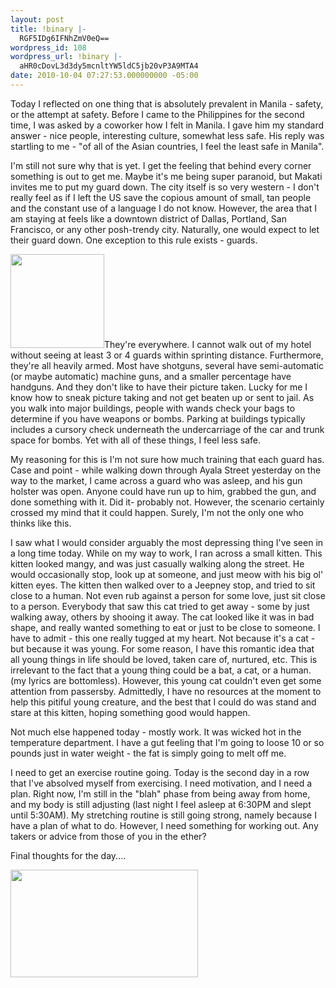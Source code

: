```yaml
---
layout: post
title: !binary |-
  RGF5IDg6IFNhZmV0eQ==
wordpress_id: 108
wordpress_url: !binary |-
  aHR0cDovL3d3dy5mcnltYW5ldC5jb20vP3A9MTA4
date: 2010-10-04 07:27:53.000000000 -05:00
---
```

Today I reflected on one thing that is absolutely prevalent in Manila - safety, or the attempt at safety. Before I came to the Philippines for the second time, I was asked by a coworker how I felt in Manila. I gave him my standard answer - nice people, interesting culture, somewhat less safe. His reply was startling to me - "of all of the Asian countries, I feel the least safe in Manila".

<!--more-->I'm still not sure why that is yet. I get the feeling that behind every corner something is out to get me. Maybe it's me being super paranoid, but Makati invites me to put my guard down. The city itself is so very western - I don't really feel as if I left the US save the copious amount of small, tan people and the constant use of a language I do not know. However, the area that I am staying at feels like a downtown district of Dallas, Portland, San Francisco, or any other posh-trendy city. Naturally, one would expect to let their guard down. One exception to this rule exists - guards.

<a href="../wp-content/uploads/2010/10/guard_with_gun.jpg"><img class="alignleft size-thumbnail wp-image-110" title="guard_with_gun" src="../wp-content/uploads/2010/10/guard_with_gun-150x150.jpg" alt="" width="150" height="150" /></a>They're everywhere. I cannot walk out of my hotel without seeing at least 3 or 4 guards within sprinting distance. Furthermore, they're all heavily armed. Most have shotguns, several have semi-automatic (or maybe automatic) machine guns, and a smaller percentage have handguns. And they don't like to have their picture taken. Lucky for me I know how to sneak picture taking and not get beaten up or sent to jail. As you walk into major buildings, people with wands check your bags to determine if you have weapons or bombs. Parking at buildings typically includes a cursory check underneath the undercarriage of the car and trunk space for bombs. Yet with all of these things, I feel less safe.

My reasoning for this is I'm not sure how much training that each guard has. Case and point - while walking down through Ayala Street yesterday on the way to the market, I came across a guard who was asleep, and his gun holster was open. Anyone could have run up to him, grabbed the gun, and done something with it. Did it- probably not. However, the scenario certainly crossed my mind that it could happen. Surely, I'm not the only one who thinks like this.

I saw what I would consider arguably the most depressing thing I've seen in a long time today. While on my way to work, I ran across a small kitten. This kitten looked mangy, and was just casually walking along the street. He would occasionally stop, look up at someone, and just meow with his big ol' kitten eyes. The kitten then walked over to a Jeepney stop, and tried to sit close to a human. Not even rub against a person for some love, just sit close to a person. Everybody that saw this cat tried to get away - some by just walking away, others by shooing it away. The cat looked like it was in bad shape, and really wanted something to eat or just to be close to someone. I have to admit - this one really tugged at my heart. Not because it's a cat - but because it was young. For some reason, I have this romantic idea that all young things in life should be loved, taken care of, nurtured, etc. This is irrelevant to the fact that a young thing could be a bat, a cat, or a human. (my lyrics are bottomless). However, this young cat couldn't even get some attention from passersby. Admittedly, I have no resources at the moment to help this pitiful young creature, and the best that I could do was stand and stare at this kitten, hoping something good would happen.

Not much else happened today - mostly work. It was wicked hot in the temperature department. I have a gut feeling that I'm going to loose 10 or so pounds just in water weight - the fat is simply going to melt off me.

I need to get an exercise routine going. Today is the second day in a row that I've absolved myself from exercising. I need motivation, and I need a plan. Right now, I'm still in the "blah" phase from being away from home, and my body is still adjusting (last night I feel asleep at 6:30PM and slept until 5:30AM). My stretching routine is still going strong, namely because I have a plan of what to do. However, I need something for working out. Any takers or advice from those of you in the ether?

Final thoughts for the day....

<a href="http://www.frymanet.com/wp-content/uploads/2010/10/nursing_home.jpg"><img class="alignleft size-medium wp-image-109" title="nursing_home" src="http://www.frymanet.com/wp-content/uploads/2010/10/nursing_home-300x172.jpg" alt="" width="300" height="172" /></a>
